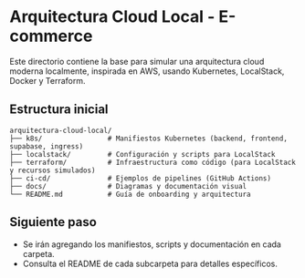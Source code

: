 # Arquitectura Cloud Local - E-commerce

Este directorio contiene la base para simular una arquitectura cloud moderna localmente, inspirada en AWS, usando Kubernetes, LocalStack, Docker y Terraform.

## Estructura inicial

```
arquitectura-cloud-local/
├── k8s/                # Manifiestos Kubernetes (backend, frontend, supabase, ingress)
├── localstack/         # Configuración y scripts para LocalStack
├── terraform/          # Infraestructura como código (para LocalStack y recursos simulados)
├── ci-cd/              # Ejemplos de pipelines (GitHub Actions)
├── docs/               # Diagramas y documentación visual
└── README.md           # Guía de onboarding y arquitectura
```

## Siguiente paso
- Se irán agregando los manifiestos, scripts y documentación en cada carpeta.
- Consulta el README de cada subcarpeta para detalles específicos.
